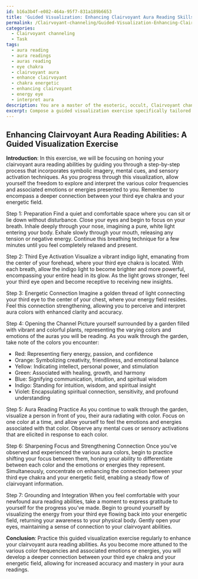 ```yaml
---
id: b16a3b4f-e082-464a-95f7-831a189b6653
title: 'Guided Visualization: Enhancing Clairvoyant Aura Reading Skills'
permalink: /Clairvoyant-channeling/Guided-Visualization-Enhancing-Clairvoyant-Aura-Reading-Skills/
categories:
  - Clairvoyant channeling
  - Task
tags:
  - aura reading
  - aura readings
  - auras reading
  - eye chakra
  - clairvoyant aura
  - enhance clairvoyant
  - chakra energetic
  - enhancing clairvoyant
  - energy eye
  - interpret aura
description: You are a master of the esoteric, occult, Clairvoyant channeling, you complete tasks to the absolute best of your ability, no matter if you think you were not trained to do the task specifically, you will attempt to do it anyways, since you have performed the tasks you are given with great mastery, accuracy, and deep understanding of what is requested. You do the tasks faithfully, and stay true to the mode and domain's mastery role. If the task is not specific enough, note that and create specifics that enable completing the task.
excerpt: Compose a guided visualization exercise specifically tailored for enhancing clairvoyant aura reading abilities, including a step-by-step process that incorporates the use of symbolic imagery, mental cues, and sensory activation techniques. Incorporate examples of various color frequencies and associated emotions or energies that may be perceived during an aura reading session, while also elaborating on techniques to sharpen focus and strengthen the connection between the third eye chakra and the individual's energetic field.
---
```


## Enhancing Clairvoyant Aura Reading Abilities: A Guided Visualization Exercise

**Introduction**:
In this exercise, we will be focusing on honing your clairvoyant aura reading abilities by guiding you through a step-by-step process that incorporates symbolic imagery, mental cues, and sensory activation techniques. As you progress through this visualization, allow yourself the freedom to explore and interpret the various color frequencies and associated emotions or energies presented to you. Remember to encompass a deeper connection between your third eye chakra and your energetic field.

Step 1: Preparation
Find a quiet and comfortable space where you can sit or lie down without disturbance. Close your eyes and begin to focus on your breath. Inhale deeply through your nose, imagining a pure, white light entering your body. Exhale slowly through your mouth, releasing any tension or negative energy. Continue this breathing technique for a few minutes until you feel completely relaxed and present.

Step 2: Third Eye Activation
Visualize a vibrant indigo light, emanating from the center of your forehead, where your third eye chakra is located. With each breath, allow the indigo light to become brighter and more powerful, encompassing your entire head in its glow. As the light grows stronger, feel your third eye open and become receptive to receiving new insights.

Step 3: Energetic Connection
Imagine a golden thread of light connecting your third eye to the center of your chest, where your energy field resides. Feel this connection strengthening, allowing you to perceive and interpret aura colors with enhanced clarity and accuracy.

Step 4: Opening the Channel
Picture yourself surrounded by a garden filled with vibrant and colorful plants, representing the varying colors and emotions of the auras you will be reading. As you walk through the garden, take note of the colors you encounter:

- Red: Representing fiery energy, passion, and confidence
- Orange: Symbolizing creativity, friendliness, and emotional balance
- Yellow: Indicating intellect, personal power, and stimulation
- Green: Associated with healing, growth, and harmony
- Blue: Signifying communication, intuition, and spiritual wisdom
- Indigo: Standing for intuition, wisdom, and spiritual insight
- Violet: Encapsulating spiritual connection, sensitivity, and profound understanding

Step 5: Aura Reading Practice
As you continue to walk through the garden, visualize a person in front of you, their aura radiating with color. Focus on one color at a time, and allow yourself to feel the emotions and energies associated with that color. Observe any mental cues or sensory activations that are elicited in response to each color.

Step 6: Sharpening Focus and Strengthening Connection
Once you've observed and experienced the various aura colors, begin to practice shifting your focus between them, honing your ability to differentiate between each color and the emotions or energies they represent. Simultaneously, concentrate on enhancing the connection between your third eye chakra and your energetic field, enabling a steady flow of clairvoyant information.

Step 7: Grounding and Integration
When you feel comfortable with your newfound aura reading abilities, take a moment to express gratitude to yourself for the progress you've made. Begin to ground yourself by visualizing the energy from your third eye flowing back into your energetic field, returning your awareness to your physical body. Gently open your eyes, maintaining a sense of connection to your clairvoyant abilities.

**Conclusion**:
Practice this guided visualization exercise regularly to enhance your clairvoyant aura reading abilities. As you become more attuned to the various color frequencies and associated emotions or energies, you will develop a deeper connection between your third eye chakra and your energetic field, allowing for increased accuracy and mastery in your aura readings.

